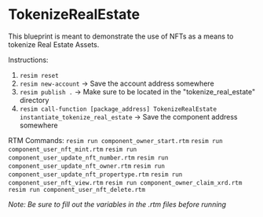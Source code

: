 # TokenizeRealEstate

This blueprint is meant to demonstrate the use of NFTs as a means to tokenize Real Estate Assets.

Instructions:
1. `resim reset`
2. `resim new-account` -> Save the account address somewhere
3. `resim publish .` -> Make sure to be located in the "tokenize_real_estate" directory
4. `resim call-function [package_address] TokenizeRealEstate instantiate_tokenize_real_estate` -> Save the component address somewhere

RTM Commands:
`resim run component_owner_start.rtm`
`resim run component_user_nft_mint.rtm`
`resim run component_user_update_nft_number.rtm`
`resim run component_user_update_nft_owner.rtm`
`resim run component_user_update_nft_propertype.rtm`
`resim run component_user_nft_view.rtm`
`resim run component_owner_claim_xrd.rtm`
`resim run component_user_nft_delete.rtm`

*Note: Be sure to fill out the variables in the .rtm files before running*